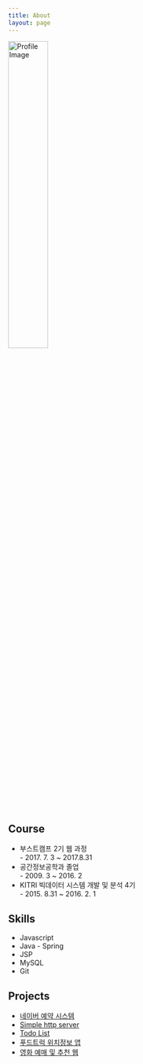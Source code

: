 ```yaml
---
title: About
layout: page
---
```


<img src="{{ site.url }}/{{ site.picture }}" alt="Profile Image" width="40%" height="40%">

<h2>Course</h2>
<ul class="course">
	<li>부스트캠프 2기 웹 과정 <br class="small">- 2017. 7. 3 ~ 2017.8.31</li>
	<li>공간정보공학과 졸업 <br class="small">- 2009. 3 ~ 2016. 2</li>
	<li>KITRI 빅데이터 시스템 개발 및 분석 4기 <br class="small">- 2015. 8.31 ~ 2016. 2. 1</li>
</ul>


<h2>Skills</h2>

<ul class="skill-list">
	<li>Javascript</li>
	<li>Java - Spring</li>
	<li>JSP</li>
	<li>MySQL</li>
	<li>Git</li>
</ul>

<h2>Projects</h2>

<ul>
	<li><a href="https://github.com/LeeJunyeol/reservation-system">네이버 예약 시스템</a></li>
	<li><a href="https://github.com/LeeJunyeol/simple-http-server">Simple http server</a></li>
	<li><a href="https://github.com/LeeJunyeol/todolist">Todo List</a></li>
	<li><a href="https://github.com/LeeJunyeol/JJBrosMatchaApp">푸드트럭 위치정보 앱</a></li>
	<li><a href="https://github.com/LeeJunyeol/RecoMovieWeb">영화 예매 및 추천 웹</a></li>
</ul>
